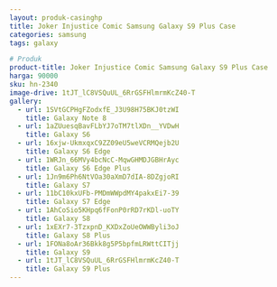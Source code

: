 ```yaml
---
layout: produk-casinghp
title: Joker Injustice Comic Samsung Galaxy S9 Plus Case
categories: samsung
tags: galaxy

# Produk
product-title: Joker Injustice Comic Samsung Galaxy S9 Plus Case
harga: 90000
sku: hn-2340
image-drive: 1tJT_lC8VSQuUL_6RrGSFHlmrmKcZ40-T
gallery:
  - url: 1SVtGCPHgFZodxfE_J3U98H75BKJ0tzWI
    title: Galaxy Note 8
  - url: 1aZUuesqBavFLbYJ7oTM7tlXDn__YVDwH
    title: Galaxy S6
  - url: 16xjw-UkmxqxC9ZZ09eU5weVCRMQejb2U
    title: Galaxy S6 Edge
  - url: 1WRJn_66MVy4bcNcC-MqwGHMDJGBHrAyc
    title: Galaxy S6 Edge Plus
  - url: 1Jn9m6Ph6NtVOa30aXmD7dIA-8DZgjoRI
    title: Galaxy S7
  - url: 11bC10kxUFb-PMDmWWpdMY4pakxEi7-39
    title: Galaxy S7 Edge
  - url: 1AhCoSio5KHpq6fFonP0rRD7rKDl-uoTY
    title: Galaxy S8
  - url: 1xEXr7-3TzxpnD_KXDxZoUeOWWByli3oJ
    title: Galaxy S8 Plus
  - url: 1FONa8oAr36Bkk8g5P5bpfmLRWttCITjj
    title: Galaxy S9
  - url: 1tJT_lC8VSQuUL_6RrGSFHlmrmKcZ40-T
    title: Galaxy S9 Plus
---
```

